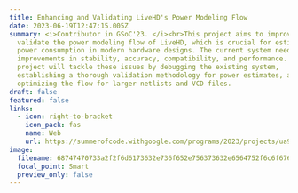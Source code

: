 ```yaml
---
title: Enhancing and Validating LiveHD's Power Modeling Flow
date: 2023-06-19T12:47:15.005Z
summary: <i>Contributor in GSoC'23. </i><br>This project aims to improve and
  validate the power modeling flow of LiveHD, which is crucial for estimating
  power consumption in modern hardware designs. The current system needs
  improvements in stability, accuracy, compatibility, and performance. The
  project will tackle these issues by debugging the existing system,
  establishing a thorough validation methodology for power estimates, and
  optimizing the flow for larger netlists and VCD files.
draft: false
featured: false
links:
  - icon: right-to-bracket
    icon_pack: fas
    name: Web
    url: https://summerofcode.withgoogle.com/programs/2023/projects/ua987TH3
image:
  filename: 68747470733a2f2f6d6173632e736f652e756373632e6564752f6c6f676f732f6c6976656864352e706e67.png
  focal_point: Smart
  preview_only: false
---
```

